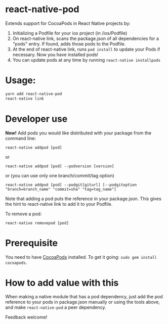 # react-native-pod

Extends support for CocoaPods in React Native projects by:

1. Initializing a Podfile for your ios project (in /ios/Podfile)
2. On react-native link, scans the package.json of all dependencies for a "pods" entry. If found, adds those pods to the Podfile.
3. At the end of react-native link, runs `pod install` to update your Pods if necessary. Now you have installed pods!
4. You can update pods at any time by running `react-native installpods`

# Usage:

```bash
yarn add react-native-pod
react-native link
```

# Developer use

**New!** Add pods you would like distributed with your package from the command line:

```
react-native addpod [pod]
```

or

```
react-native addpod [pod] --podversion [version]
```

or (you can use only one branch/commit/tag option)

```
react-native addpod [pod] --podgit[giturl] [--podgitoption "branch=branch_name" "commit=sha" "tag=tag_name"]
```

Note that adding a pod puts the reference in your package.json. This gives the hint to react-native link to add it to your Podfile.

To remove a pod:

```
react-native removepod [pod]
```

# Prerequisite

You need to have [CocoaPods](http://cocoapods.org) installed. To get it going: `sudo gem install cocoapods`.

# How to add value with this

When making a native module that has a pod dependency, just add the pod reference to your pods in package.json manually or using the tools above, and make `react-native-pod` a peer dependency.

Feedback welcome!
